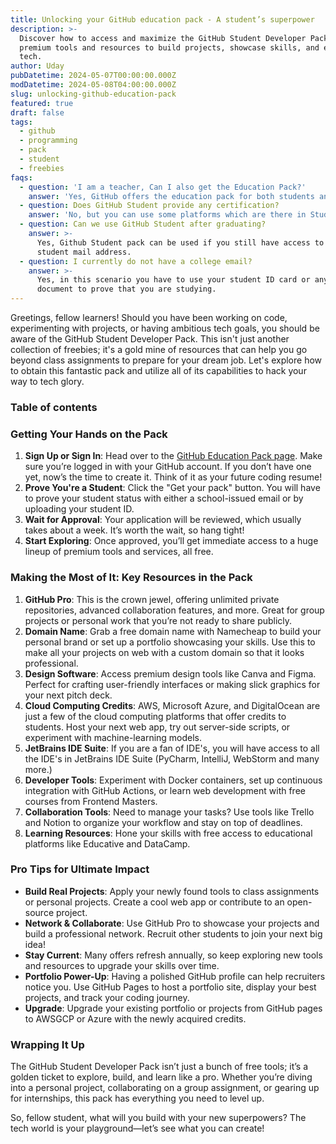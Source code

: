 ```yaml
---
title: Unlocking your GitHub education pack - A student’s superpower
description: >-
  Discover how to access and maximize the GitHub Student Developer Pack, using
  premium tools and resources to build projects, showcase skills, and excel in
  tech.
author: Uday
pubDatetime: 2024-05-07T00:00:00.000Z
modDatetime: 2024-05-08T04:00:00.000Z
slug: unlocking-github-education-pack
featured: true
draft: false
tags:
  - github
  - programming
  - pack
  - student
  - freebies
faqs:
  - question: 'I am a teacher, Can I also get the Education Pack?'
    answer: 'Yes, GitHub offers the education pack for both students and teachers'
  - question: Does GitHub Student provide any certification?
    answer: 'No, but you can use some platforms which are there in Student Pack.'
  - question: Can we use GitHub Student after graduating?
    answer: >-
      Yes, Github Student pack can be used if you still have access to your
      student mail address.
  - question: I currently do not have a college email?
    answer: >-
      Yes, in this scenario you have to use your student ID card or any other
      document to prove that you are studying.
---
```


Greetings, fellow learners! Should you have been working on code, experimenting with projects, or having ambitious tech goals, you should be aware of the GitHub Student Developer Pack. This isn't just another collection of freebies; it's a gold mine of resources that can help you go beyond class assignments to prepare for your dream job. Let's explore how to obtain this fantastic pack and utilize all of its capabilities to hack your way to tech glory.

### **Table of contents**

### Getting Your Hands on the Pack

1. **Sign Up or Sign In**: Head over to the [GitHub Education Pack page](https://education.github.com/pack). Make sure you’re logged in with your GitHub account. If you don’t have one yet, now’s the time to create it. Think of it as your future coding resume!
2. **Prove You're a Student**: Click the "Get your pack" button. You will have to prove your student status with either a school-issued email or by uploading your student ID.
3. **Wait for Approval**: Your application will be reviewed, which usually takes about a week. It’s worth the wait, so hang tight!
4. **Start Exploring**: Once approved, you’ll get immediate access to a huge lineup of premium tools and services, all free.

### Making the Most of It: Key Resources in the Pack

1. **GitHub Pro**: This is the crown jewel, offering unlimited private repositories, advanced collaboration features, and more. Great for group projects or personal work that you’re not ready to share publicly.
2. **Domain Name**: Grab a free domain name with Namecheap to build your personal brand or set up a portfolio showcasing your skills. Use this to make all your projects on web with a custom domain so that it looks professional.
3. **Design Software**: Access premium design tools like Canva and Figma. Perfect for crafting user-friendly interfaces or making slick graphics for your next pitch deck.
4. **Cloud Computing Credits**: AWS, Microsoft Azure, and DigitalOcean are just a few of the cloud computing platforms that offer credits to students. Host your next web app, try out server-side scripts, or experiment with machine-learning models.
5. **JetBrains IDE Suite**: If you are a fan of IDE's, you will have access to all the IDE's in JetBrains IDE Suite (PyCharm, IntelliJ, WebStorm and many more.)
6. **Developer Tools**: Experiment with Docker containers, set up continuous integration with GitHub Actions, or learn web development with free courses from Frontend Masters.
7. **Collaboration Tools**: Need to manage your tasks? Use tools like Trello and Notion to organize your workflow and stay on top of deadlines.
8. **Learning Resources**: Hone your skills with free access to educational platforms like Educative and DataCamp.

### Pro Tips for Ultimate Impact

* **Build Real Projects**: Apply your newly found tools to class assignments or personal projects. Create a cool web app or contribute to an open-source project.
* **Network & Collaborate**: Use GitHub Pro to showcase your projects and build a professional network. Recruit other students to join your next big idea!
* **Stay Current**: Many offers refresh annually, so keep exploring new tools and resources to upgrade your skills over time.
* **Portfolio Power-Up**: Having a polished GitHub profile can help recruiters notice you. Use GitHub Pages to host a portfolio site, display your best projects, and track your coding journey.
* **Upgrade**: Upgrade your existing portfolio or projects from GitHub pages to AWSGCP or Azure with the newly acquired credits.

### Wrapping It Up

The GitHub Student Developer Pack isn’t just a bunch of free tools; it’s a golden ticket to explore, build, and learn like a pro. Whether you’re diving into a personal project, collaborating on a group assignment, or gearing up for internships, this pack has everything you need to level up.

So, fellow student, what will you build with your new superpowers? The tech world is your playground—let’s see what you can create!
